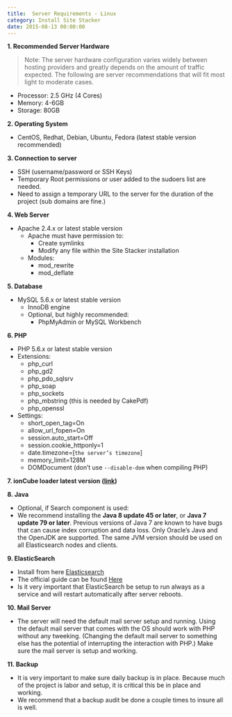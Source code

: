 ```yaml
---
title:  Server Requirements - Linux
category: Install Site Stacker
date: 2015-08-13 00:00:00
---
```


**1. Recommended Server Hardware**

> Note: The server hardware configuration varies widely between hosting providers and greatly depends on the amount of traffic expected. The following are server recommendations that will fit most light to moderate cases.

* Processor: 2.5 GHz (4 Cores)
* Memory: 4-6GB
* Storage: 80GB


**2. Operating System**
* CentOS, Redhat, Debian, Ubuntu, Fedora (latest stable version recommended)


**3. Connection to server**
* SSH (username/password or SSH Keys)
* Temporary Root permissions or user added to the sudoers list are needed.
* Need to assign a temporary URL to the server for the duration of the project (sub domains are fine.)


**4. Web Server**
* Apache 2.4.x or latest stable version
   * Apache must have permission to:
      * Create symlinks
      * Modify any file within the Site Stacker installation
   * Modules:
      * mod_rewrite
      * mod_deflate



**5. Database**
   * MySQL 5.6.x or latest stable version
      * InnoDB engine
      * Optional, but highly recommended:
         * PhpMyAdmin or MySQL Workbench


**6. PHP**
* PHP 5.6.x or latest stable version
* Extensions:
   * php_curl
   * php_gd2
   * php_pdo_sqlsrv
   * php_soap
   * php_sockets
   * php_mbstring (this is needed by CakePdf)
   * php_openssl
* Settings:
   * short_open_tag=On
   * allow_url_fopen=On
   * session.auto_start=Off
   * session.cookie_httponly=1
   * date.timezone=[`the server’s timezone`]
   * memory_limit=128M
   * DOMDocument (don’t use `--disable-dom` when compiling PHP)


**7. ionCube loader latest version ([link](http://www.google.com/url?q=http%3A%2F%2Fwww.ioncube.com%2Floaders.php&sa=D&sntz=1&usg=AFQjCNH2yLN9XjURVWA2ZIoDL3-EdsFG-g))**


**8. Java**
* Optional, if Search component is used:
* We recommend installing the **Java 8 update 45 or later**, or **Java 7 update 79 or later**. Previous versions of Java 7 are known to have bugs that can cause index corruption and data loss. Only Oracle’s Java and the OpenJDK are supported. The same JVM version should be used on all Elasticsearch nodes and clients.


**9. ElasticSearch**
* Install from here [Elasticsearch](https://github.com/sitestacker/sitestacker-wiki/wiki/Install-elasticsearch)
* The official guide can be found [Here](https://www.google.com/url?q=https%3A%2F%2Fwww.elastic.co%2Fguide%2Fen%2Felasticsearch%2Freference%2Fcurrent%2Fsetup.html&sa=D&sntz=1&usg=AFQjCNG1Wa040IUIoTIfd3GoEbFqbH_o9Q)
* Is it very important that ElasticSearch be setup to run always as a service and will restart automatically after server reboots.



**10. Mail Server**
* The server will need the default mail server setup and running.  Using the default mail server that comes with the OS should work with PHP without any tweeking.  (Changing the default mail server to something else has the potential of interrupting the interaction with PHP.) Make sure the mail server is setup and working.  

**11. Backup**
* It is very important to make sure daily backup is in place.  Because much of the project is labor and setup, it is critical this be in place and working.
* We recommend that a backup audit be done a couple times to insure all is well.
